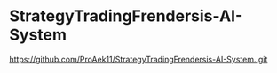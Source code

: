 # StrategyTradingFrendersis-AI-System
https://github.com/ProAek11/StrategyTradingFrendersis-AI-System..git
